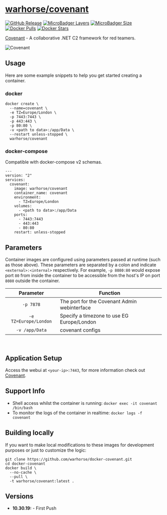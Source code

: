 # [warhorse/covenant](https://github.com/warhorse/docker-covenant)
[![GitHub Release](https://img.shields.io/github/release/warhorse/docker-covenant.svg?style=flat-square&color=E68523)](https://github.com/linuxserver/docker-radarr/releases)
[![MicroBadger Layers](https://img.shields.io/microbadger/layers/warhorse/covenant.svg?style=flat-square&color=E68523)](https://microbadger.com/images/linuxserver/radarr "Get your own version badge on microbadger.com")
[![MicroBadger Size](https://img.shields.io/microbadger/image-size/warhorse/covenant.svg?style=flat-square&color=E68523)](https://microbadger.com/images/linuxserver/radarr "Get your own version badge on microbadger.com")
[![Docker Pulls](https://img.shields.io/docker/pulls/warhorse/covenant.svg?style=flat-square&color=E68523)](https://hub.docker.com/r/warhorse/covenant)
[![Docker Stars](https://img.shields.io/docker/stars/warhorse/covenant.svg?style=flat-square&color=E68523)](https://hub.docker.com/r/warhorse/covenant)

[Covenant](https://github.com/cobbr/Covenant) - A collaborative .NET C2 framework for red teamers.


![Covenant](https://raw.githubusercontent.com/wiki/cobbr/Covenant/covenant.png)

## Usage

Here are some example snippets to help you get started creating a container.

### docker

```
docker create \
  --name=covenant \
  -e TZ=Europe/London \
  -p 7443:7443 \
  -p 443:443 \
  -p 80:80 \
  -v <path to data>:/app/Data \
  --restart unless-stopped \
  warhorse/covenant
```

### docker-compose

Compatible with docker-compose v2 schemas.

```
---
version: "2"
services:
  covenant:
    image: warhorse/covenant
    container_name: covenant
    environment:
      - TZ=Europe/London
    volumes:
      - <path to data>:/app/Data
    ports:
      - 7443:7443
      - 443:443
      - 80:80
    restart: unless-stopped
```

## Parameters

Container images are configured using parameters passed at runtime (such as those above). These parameters are separated by a colon and indicate `<external>:<internal>` respectively. For example, `-p 8080:80` would expose port `80` from inside the container to be accessible from the host's IP on port `8080` outside the container.

| Parameter | Function |
| :----: | --- |
| `-p 7878` | The port for the Covenant Admin webinterface |
| `-e TZ=Europe/London` | Specify a timezone to use EG Europe/London|
| `-v /app/Data` | covenant configs |

&nbsp;
## Application Setup

Access the webui at `<your-ip>:7443`, for more information check out [Covenant](https://github.com/cobbr/Covenant).



## Support Info

* Shell access whilst the container is running: `docker exec -it covenant /bin/bash`
* To monitor the logs of the container in realtime: `docker logs -f covenant`

## Building locally

If you want to make local modifications to these images for development purposes or just to customize the logic:
```
git clone https://github.com/warhorse/docker-covenant.git
cd docker-covenant
docker build \
  --no-cache \
  --pull \
  -t warhorse/covenant:latest .
```
## Versions

* **10.30.19:** - First Push